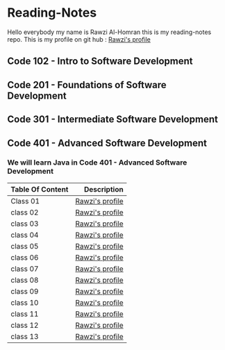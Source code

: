 # Reading-Notes
Hello everybody my name is Rawzi Al-Homran this is my reading-notes repo. This is my profile on git hub : [Rawzi's profile](https://github.com/rawziNael)
## Code 102 - Intro to Software Development
## Code 201 - Foundations of Software Development
## Code 301 - Intermediate Software Development
## Code 401 - Advanced Software Development


### We will learn Java in Code 401 - Advanced Software Development
| Table Of Content        | Description | 
| :---        |          ---: |
| Class 01    |   [Rawzi's profile](https://github.com/rawziNael) |
| class 02  | [Rawzi's profile](https://github.com/rawziNael)      |
| class 03  | [Rawzi's profile](https://github.com/rawziNael)  
| class 04  | [Rawzi's profile](https://github.com/rawziNael) 
| class 05  | [Rawzi's profile](https://github.com/rawziNael) 
| class 06  | [Rawzi's profile](https://github.com/rawziNael) 
| class 07  | [Rawzi's profile](https://github.com/rawziNael) 
| class 08  | [Rawzi's profile](https://github.com/rawziNael) 
| class 09  | [Rawzi's profile](https://github.com/rawziNael) 
| class 10  | [Rawzi's profile](https://github.com/rawziNael) 
| class 11  | [Rawzi's profile](https://github.com/rawziNael) 
| class 12  | [Rawzi's profile](https://github.com/rawziNael) 
| class 13  | [Rawzi's profile](https://github.com/rawziNael) 
